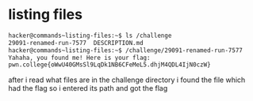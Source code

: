 # listing files

```bash
hacker@commands~listing-files:~$ ls /challenge
29091-renamed-run-7577  DESCRIPTION.md
hacker@commands~listing-files:~$ /challenge/29091-renamed-run-7577
Yahaha, you found me! Here is your flag:
pwn.college{oWwU40GMsSl9LqDk1NB6CFeMeL5.dhjM4QDL4IjN0czW}
```

after i read what files are in the challenge directory i found the file which had the flag so i entered its path and got the flag
